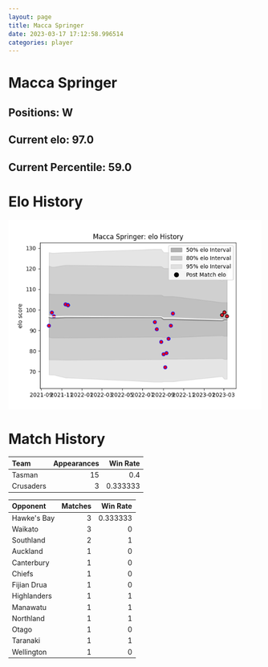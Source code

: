 ```yaml
---  
layout: page  
title: Macca Springer  
date: 2023-03-17 17:12:58.996514  
categories: player  
---
```

# Macca Springer

## Positions: W

## Current elo: 97.0

## Current Percentile: 59.0

# Elo History


![elo history](history_MaccaSpringer.png)
# Match History


| Team      |   Appearances |   Win Rate |
|:----------|--------------:|-----------:|
| Tasman    |            15 |   0.4      |
| Crusaders |             3 |   0.333333 |

| Opponent    |   Matches |   Win Rate |
|:------------|----------:|-----------:|
| Hawke's Bay |         3 |   0.333333 |
| Waikato     |         3 |   0        |
| Southland   |         2 |   1        |
| Auckland    |         1 |   0        |
| Canterbury  |         1 |   0        |
| Chiefs      |         1 |   0        |
| Fijian Drua |         1 |   0        |
| Highlanders |         1 |   1        |
| Manawatu    |         1 |   1        |
| Northland   |         1 |   1        |
| Otago       |         1 |   0        |
| Taranaki    |         1 |   1        |
| Wellington  |         1 |   0        |